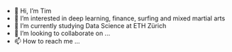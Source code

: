 - 👋 Hi, I’m Tim
- 👀 I’m interested in deep learning, finance, surfing and mixed martial arts
- 🌱 I’m currently studying Data Science at ETH Zürich
- 💞️ I’m looking to collaborate on ...
- 📫 How to reach me ...

<!---
sphyrna15/sphyrna15 is a ✨ special ✨ repository because its `README.md` (this file) appears on your GitHub profile.
You can click the Preview link to take a look at your changes.
--->

